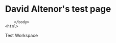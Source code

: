 <DOCTYPE html>
  <html>
    <body>
      <h1>David Altenor's test page</h1>
    
        </body>
    <html>
Test Workspace
